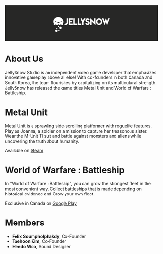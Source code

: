 ![JellySnow Studio](jellysnow_theme_grey.png)

# About Us

JellySnow Studio is an independent video game developer that emphasizes innovative gameplay above all else! With co-founders in both Canada and South Korea, the team flourishes by capitalizing on its multicutural strength. JellySnow has released the game titles Metal Unit and World of Warfare : Battleship.

# Metal Unit

Metal Unit is a sprawling side-scrolling platformer with roguelite features.
Play as Joanna, a soldier on a mission to capture her treasonous sister.
Wear the M-Unit 11 suit and battle against monsters and aliens while uncovering the truth about humanity.

Available on [Steam](https://store.steampowered.com/app/1173200/Metal_Unit/)

# World of Warfare : Battleship

In "World of Warfare : Battleship", you can grow the strongest fleet in the most convenient way.
Collect battleships that is made depending on historical evidence and Grow your own fleet.

Exclusive in Canada on [Google Play](https://play.google.com/store/apps/details?id=com.bluepotiongames.wow1942bs.google)

# Members
- **Felix Soumpholphakdy**, Co-Founder
- **Taehoon Kim**, Co-Founder
- **Heedo Woo**, Sound Designer
